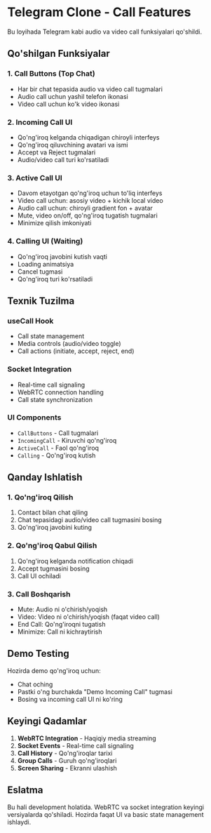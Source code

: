 # Telegram Clone - Call Features

Bu loyihada Telegram kabi audio va video call funksiyalari qo'shildi.

## Qo'shilgan Funksiyalar

### 1. Call Buttons (Top Chat)
- Har bir chat tepasida audio va video call tugmalari
- Audio call uchun yashil telefon ikonasi
- Video call uchun ko'k video ikonasi

### 2. Incoming Call UI
- Qo'ng'iroq kelganda chiqadigan chiroyli interfeys
- Qo'ng'iroq qiluvchining avatari va ismi
- Accept va Reject tugmalari
- Audio/video call turi ko'rsatiladi

### 3. Active Call UI
- Davom etayotgan qo'ng'iroq uchun to'liq interfeys
- Video call uchun: asosiy video + kichik local video
- Audio call uchun: chiroyli gradient fon + avatar
- Mute, video on/off, qo'ng'iroq tugatish tugmalari
- Minimize qilish imkoniyati

### 4. Calling UI (Waiting)
- Qo'ng'iroq javobini kutish vaqti
- Loading animatsiya
- Cancel tugmasi
- Qo'ng'iroq turi ko'rsatiladi

## Texnik Tuzilma

### useCall Hook
- Call state management
- Media controls (audio/video toggle)
- Call actions (initiate, accept, reject, end)

### Socket Integration
- Real-time call signaling
- WebRTC connection handling
- Call state synchronization

### UI Components
- `CallButtons` - Call tugmalari
- `IncomingCall` - Kiruvchi qo'ng'iroq
- `ActiveCall` - Faol qo'ng'iroq
- `Calling` - Qo'ng'iroq kutish

## Qanday Ishlatish

### 1. Qo'ng'iroq Qilish
1. Contact bilan chat qiling
2. Chat tepasidagi audio/video call tugmasini bosing
3. Qo'ng'iroq javobini kuting

### 2. Qo'ng'iroq Qabul Qilish
1. Qo'ng'iroq kelganda notification chiqadi
2. Accept tugmasini bosing
3. Call UI ochiladi

### 3. Call Boshqarish
- Mute: Audio ni o'chirish/yoqish
- Video: Video ni o'chirish/yoqish (faqat video call)
- End Call: Qo'ng'iroqni tugatish
- Minimize: Call ni kichraytirish

## Demo Testing

Hozirda demo qo'ng'iroq uchun:
- Chat oching
- Pastki o'ng burchakda "Demo Incoming Call" tugmasi
- Bosing va incoming call UI ni ko'ring

## Keyingi Qadamlar

1. **WebRTC Integration** - Haqiqiy media streaming
2. **Socket Events** - Real-time call signaling
3. **Call History** - Qo'ng'iroqlar tarixi
4. **Group Calls** - Guruh qo'ng'iroqlari
5. **Screen Sharing** - Ekranni ulashish

## Eslatma

Bu hali development holatida. WebRTC va socket integration keyingi versiyalarda qo'shiladi.
Hozirda faqat UI va basic state management ishlaydi.
